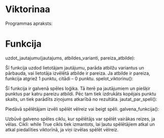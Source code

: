 # Viktorinaa
Programmas apraksts:
# Funkcija
uzdot_jautajumu(jautajums, atbildes_varianti, pareiza_atbilde):

Šī funkcija uzdod lietotājam jautājumu, parāda atbilžu variantus un pārbauda, vai lietotāja izvēlētā atbilde ir pareiza.
Ja atbilde ir pareiza, funkcija atgriež 1 punktu, citādi – 0 punktu.
spelot_viktorinu():

Šī funkcija ir galvenā spēles loģika. Tā iterē pa jautājumiem un piešķir punktus par katru pareizu atbildi.
Pēc tam tiek izdrukāts kopējais punktu skaits, un tiek parādīts ziņojums atkarībā no rezultāta.
jautat_par_speli():

Piedāvā spēlētājam izvēli spēlēt vēlreiz vai beigt spēli. 
galvena_funkcija():

Uzbūvē galveno spēles ciklu, kur spēlētājs var spēlēt vairākas reizes, ja vēlas.
Cikli:
while True cikls tiek izmantots, lai ļautu spēlētājiem atkal un atkal piedalīties viktorīnā, ja viņi izvēlas spēlēt vēlreiz.
